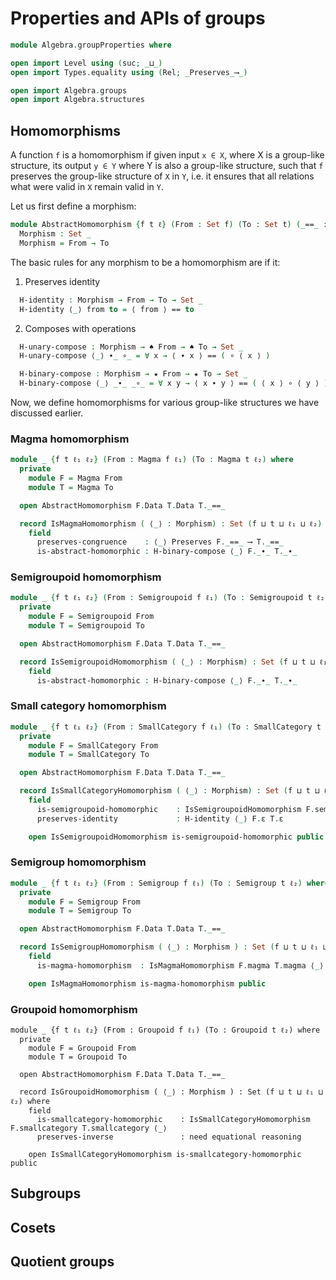 
# Properties and APIs of groups

```agda
module Algebra.groupProperties where

open import Level using (suc; _⊔_)
open import Types.equality using (Rel; _Preserves_⟶_)

open import Algebra.groups
open import Algebra.structures
```

## Homomorphisms

A function `f` is a homomorphism if given input `x ∈ X`, where X is a group-like structure, its output `y ∈ Y` where Y is also a group-like structure, such that `f` preserves the group-like structure of `X` in `Y`, i.e. it ensures that all relations what were valid in `X` remain valid in `Y`.

Let us first define a morphism:

```agda
module AbstractHomomorphism {f t ℓ} (From : Set f) (To : Set t) (_==_ : Rel To ℓ) where
  Morphism : Set _
  Morphism = From → To
```

The basic rules for any morphism to be a homomorphism are if it:

1. Preserves identity

```agda
  H-identity : Morphism → From → To → Set _
  H-identity ⟨_⟩ from to = ⟨ from ⟩ == to
```

2. Composes with operations

```agda
  H-unary-compose : Morphism → ♠ From → ♠ To → Set _
  H-unary-compose ⟨_⟩ ∙_ ∘_ = ∀ x → ⟨ ∙ x ⟩ == ( ∘ ⟨ x ⟩ )

  H-binary-compose : Morphism → ★ From → ★ To → Set _
  H-binary-compose ⟨_⟩ _∙_ _∘_ = ∀ x y → ⟨ x ∙ y ⟩ == ( ⟨ x ⟩ ∘ ⟨ y ⟩ )
```

Now, we define homomorphisms for various group-like structures we have discussed earlier.

### Magma homomorphism

```agda
module _ {f t ℓ₁ ℓ₂} (From : Magma f ℓ₁) (To : Magma t ℓ₂) where
  private
    module F = Magma From
    module T = Magma To

  open AbstractHomomorphism F.Data T.Data T._==_

  record IsMagmaHomomorphism ( ⟨_⟩ : Morphism) : Set (f ⊔ t ⊔ ℓ₁ ⊔ ℓ₂) where
    field
      preserves-congruence    : ⟨_⟩ Preserves F._==_ ⟶ T._==_
      is-abstract-homomorphic : H-binary-compose ⟨_⟩ F._∙_ T._∙_
```

### Semigroupoid homomorphism

```agda
module _ {f t ℓ₁ ℓ₂} (From : Semigroupoid f ℓ₁) (To : Semigroupoid t ℓ₂) where
  private
    module F = Semigroupoid From
    module T = Semigroupoid To

  open AbstractHomomorphism F.Data T.Data T._==_

  record IsSemigroupoidHomomorphism ( ⟨_⟩ : Morphism) : Set (f ⊔ t ⊔ ℓ₁ ⊔ ℓ₂) where
    field
      is-abstract-homomorphic : H-binary-compose ⟨_⟩ F._∙_ T._∙_
```

### Small category homomorphism

```agda
module _ {f t ℓ₁ ℓ₂} (From : SmallCategory f ℓ₁) (To : SmallCategory t ℓ₂) where
  private
    module F = SmallCategory From
    module T = SmallCategory To

  open AbstractHomomorphism F.Data T.Data T._==_

  record IsSmallCategoryHomomorphism ( ⟨_⟩ : Morphism) : Set (f ⊔ t ⊔ ℓ₁ ⊔ ℓ₂) where
    field
      is-semigroupoid-homomorphic    : IsSemigroupoidHomomorphism F.semigroupoid T.semigroupoid ⟨_⟩
      preserves-identity             : H-identity ⟨_⟩ F.ε T.ε

    open IsSemigroupoidHomomorphism is-semigroupoid-homomorphic public
```

### Semigroup homomorphism

```agda
module _ {f t ℓ₁ ℓ₂} (From : Semigroup f ℓ₁) (To : Semigroup t ℓ₂) where
  private
    module F = Semigroup From
    module T = Semigroup To

  open AbstractHomomorphism F.Data T.Data T._==_

  record IsSemigroupHomomorphism ( ⟨_⟩ : Morphism ) : Set (f ⊔ t ⊔ ℓ₁ ⊔ ℓ₂) where
    field
      is-magma-homomorphism  : IsMagmaHomomorphism F.magma T.magma ⟨_⟩

    open IsMagmaHomomorphism is-magma-homomorphism public
```

### Groupoid homomorphism

```aghabd
module _ {f t ℓ₁ ℓ₂} (From : Groupoid f ℓ₁) (To : Groupoid t ℓ₂) where
  private
    module F = Groupoid From
    module T = Groupoid To

  open AbstractHomomorphism F.Data T.Data T._==_

  record IsGroupoidHomomorphism ( ⟨_⟩ : Morphism ) : Set (f ⊔ t ⊔ ℓ₁ ⊔ ℓ₂) where
    field
      is-smallcategory-homomorphic    : IsSmallCategoryHomomorphism F.smallcategory T.smallcategory ⟨_⟩
      preserves-inverse               : need equational reasoning

    open IsSmallCategoryHomomorphism is-smallcategory-homomorphic public
```

## Subgroups



## Cosets



## Quotient groups



